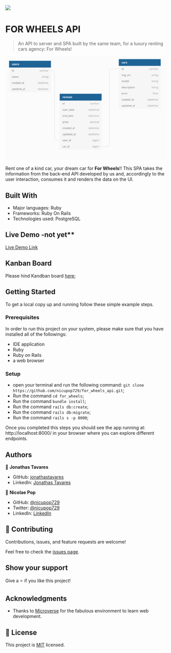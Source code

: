 ![](https://img.shields.io/badge/Microverse-blueviolet)

# FOR WHEELS API

> An API to server and SPA built by the same team, for a luxury renting cars agency: For Wheels!

![screenshot](./app/assets/database_for_wheels.png)

Rent one of a kind car, your dream car for **For Wheels**!!
This SPA takes the information from the back-end API developed by us and, accordingly to the user interaction, consumes it and renders the data on the UI.

## Built With

- Major languages: Ruby
- Frameworks: Ruby On Rails
- Technologies used: PostgreSQL 

## Live Demo -not yet**

[Live Demo Link](https://livedemo.com)

## Kanban Board
Please hind Kandban board [here](https://github.com/users/nicupop729/projects/3);
## Getting Started

To get a local copy up and running follow these simple example steps.

### Prerequisites
In order to run this project on your system, please make sure that you have installed all of the followings:
 - IDE application
 - Ruby
 - Ruby on Rails
 - a web browser
### Setup

 - open your terminal and run the following command: `git clone https://github.com/nicupop729/for_wheels_api.git`;
 - Run the command `cd for_wheels`;
 - Run the command `bundle install`;
 - Run the command `rails db:create`;
 - Run the command `rails db:migrate`;
 - Run the command `rails s -p 8000`;

Once you completed this steps you should see the app running at: http://localhost:8000/ in your browser where you can explore different endpoints.

## Authors

👤 **Jonathas Tavares**

- GitHub: [jonathastavares](https://github.com/jonathastavares)
- LinkedIn: [Jonathas Tavares](https://www.linkedin.com/in/jonathas-tavares-24b8bba3/)

👤 **Nicolae Pop**

- GitHub: [@nicupop729](https://github.com/nicupop729)
- Twitter: [@nicupop729](https://twitter.com/nicupop729)
- LinkedIn: [LinkedIn](https://www.linkedin.com/in/nicolae-pop/)

## 🤝 Contributing

Contributions, issues, and feature requests are welcome!

Feel free to check the [issues page](../../issues/).

## Show your support

Give a ⭐️ if you like this project!

## Acknowledgments

- Thanks to [Microverse](https://www.microverse.org/) for the fabulous environment to learn web development.

## 📝 License

This project is [MIT](./MIT.md) licensed.
